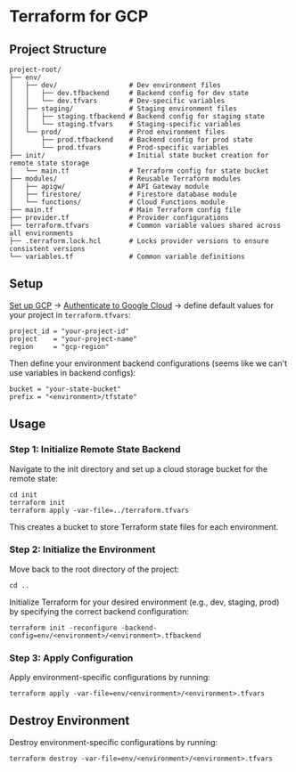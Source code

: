 # Terraform for GCP

## Project Structure

```plaintext
project-root/
├── env/
│   ├── dev/                  # Dev environment files
│   │   ├── dev.tfbackend     # Backend config for dev state
│   │   └── dev.tfvars        # Dev-specific variables
│   ├── staging/              # Staging environment files
│   │   ├── staging.tfbackend # Backend config for staging state
│   │   └── staging.tfvars    # Staging-specific variables
│   └── prod/                 # Prod environment files
│       ├── prod.tfbackend    # Backend config for prod state
│       └── prod.tfvars       # Prod-specific variables
├── init/                     # Initial state bucket creation for remote state storage
│   └── main.tf               # Terraform config for state bucket
├── modules/                  # Reusable Terraform modules
│   ├── apigw/                # API Gateway module
│   ├── firestore/            # Firestore database module
│   └── functions/            # Cloud Functions module
├── main.tf                   # Main Terraform config file
├── provider.tf               # Provider configurations
├── terraform.tfvars          # Common variable values shared across all environments
├── .terraform.lock.hcl       # Locks provider versions to ensure consistent versions
└── variables.tf              # Common variable definitions
```

## Setup

[Set up GCP](https://developer.hashicorp.com/terraform/tutorials/aws-get-started/aws-build#prerequisites) -> [Authenticate to Google Cloud](https://developer.hashicorp.com/terraform/tutorials/aws-get-started/aws-build#prerequisites) -> define default values for your project in `terraform.tfvars`:

    project_id = "your-project-id"
    project    = "your-project-name"
    region     = "gcp-region"

Then define your environment backend configurations (seems like we can't use variables in backend configs):

    bucket = "your-state-bucket"
    prefix = "<environment>/tfstate"

## Usage

### Step 1: Initialize Remote State Backend

Navigate to the init directory and set up a cloud storage bucket for the remote state:

    cd init
    terraform init
    terraform apply -var-file=../terraform.tfvars

This creates a bucket to store Terraform state files for each environment.

### Step 2: Initialize the Environment

Move back to the root directory of the project:

    cd ..

Initialize Terraform for your desired environment (e.g., dev, staging, prod) by specifying the correct backend configuration:

    terraform init -reconfigure -backend-config=env/<environment>/<environment>.tfbackend

### Step 3: Apply Configuration

Apply environment-specific configurations by running:

    terraform apply -var-file=env/<environment>/<environment>.tfvars

## Destroy Environment

Destroy environment-specific configurations by running:

    terraform destroy -var-file=env/<environment>/<environment>.tfvars
